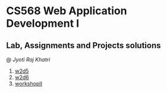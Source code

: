 # CS568 Web Application Development I
## Lab, Assignments and Projects solutions
@ _Jyoti Raj Khatri_

1. [w2d5](./movieApp/backEnd)
2. [w2d6](./movieApp/frontEnd)
3. [workshopII](./workshop2)
